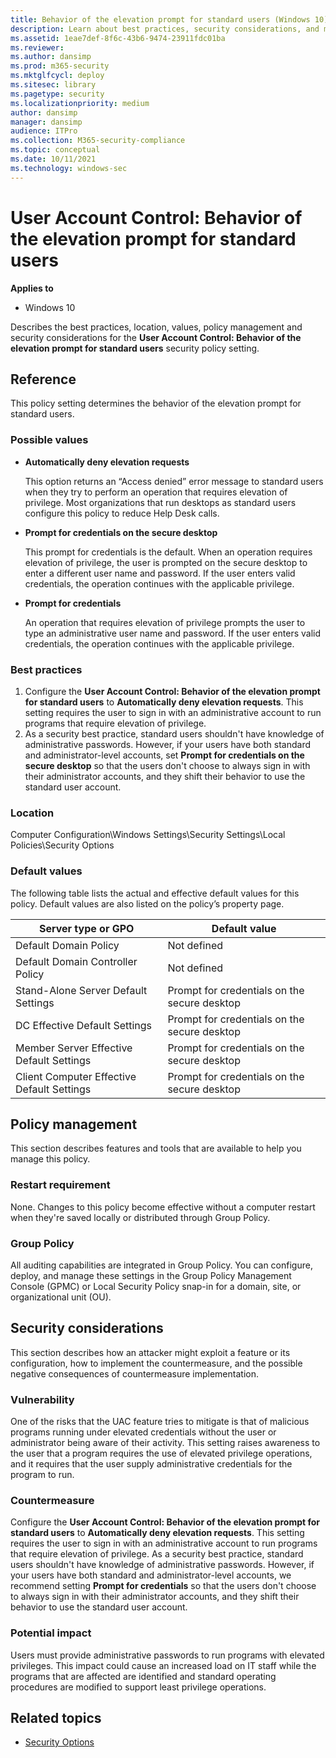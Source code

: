 ```yaml
---
title: Behavior of the elevation prompt for standard users (Windows 10)
description: Learn about best practices, security considerations, and more for the policy setting, User Account Control Behavior of the elevation prompt for standard users.
ms.assetid: 1eae7def-8f6c-43b6-9474-23911fdc01ba
ms.reviewer: 
ms.author: dansimp
ms.prod: m365-security
ms.mktglfcycl: deploy
ms.sitesec: library
ms.pagetype: security
ms.localizationpriority: medium
author: dansimp
manager: dansimp
audience: ITPro
ms.collection: M365-security-compliance
ms.topic: conceptual
ms.date: 10/11/2021
ms.technology: windows-sec
---
```


# User Account Control: Behavior of the elevation prompt for standard users

**Applies to**
-   Windows 10

Describes the best practices, location, values, policy management and security considerations for the **User Account Control: Behavior of the elevation prompt for standard users** security policy setting.

## Reference

This policy setting determines the behavior of the elevation prompt for standard users.

### Possible values

-   **Automatically deny elevation requests**

    This option returns an “Access denied” error message to standard users when they try to perform an operation that requires elevation of privilege. Most organizations that run desktops as standard users configure this policy to reduce Help Desk calls.

-   **Prompt for credentials on the secure desktop**

    This prompt for credentials is the default. When an operation requires elevation of privilege, the user is prompted on the secure desktop to enter a different user name and password. If the user enters valid credentials, the operation continues with the applicable privilege.

-   **Prompt for credentials**

    An operation that requires elevation of privilege prompts the user to type an administrative user name and password. If the user enters valid credentials, the operation continues with the applicable privilege.

### Best practices

1.  Configure the **User Account Control: Behavior of the elevation prompt for standard users** to **Automatically deny elevation requests**. This setting requires the user to sign in with an administrative account to run programs that require elevation of privilege.
2.  As a security best practice, standard users shouldn't have knowledge of administrative passwords. However, if your users have both standard and administrator-level accounts, set **Prompt for credentials on the secure desktop** so that the users don't choose to always sign in with their administrator accounts, and they shift their behavior to use the standard user account.

### Location

Computer Configuration\\Windows Settings\\Security Settings\\Local Policies\\Security Options

### Default values

The following table lists the actual and effective default values for this policy. Default values are also listed on the policy’s property page.

| Server type or GPO | Default value |
| - | - |
| Default Domain Policy | Not defined| 
| Default Domain Controller Policy | Not defined| 
| Stand-Alone Server Default Settings | Prompt for credentials on the secure desktop| 
| DC Effective Default Settings | Prompt for credentials on the secure desktop| 
| Member Server Effective Default Settings | Prompt for credentials on the secure desktop| 
| Client Computer Effective Default Settings | Prompt for credentials on the secure desktop| 
 
## Policy management

This section describes features and tools that are available to help you manage this policy.

### Restart requirement

None. Changes to this policy become effective without a computer restart when they're saved locally or distributed through Group Policy.

### Group Policy

All auditing capabilities are integrated in Group Policy. You can configure, deploy, and manage these settings in the Group Policy Management Console (GPMC) or Local Security Policy snap-in for a domain, site, or organizational unit (OU).

## Security considerations

This section describes how an attacker might exploit a feature or its configuration, how to implement the countermeasure, and the possible negative consequences of countermeasure implementation.

### Vulnerability

One of the risks that the UAC feature tries to mitigate is that of malicious programs running under elevated credentials without the user or administrator being aware of their activity. This setting raises awareness to the user that a program requires the use of elevated privilege operations, and it requires that the user supply administrative credentials for the program to run.

### Countermeasure

Configure the **User Account Control: Behavior of the elevation prompt for standard users** to **Automatically deny elevation requests**. This setting requires the user to sign in with an administrative account to run programs that require elevation of privilege. As a security best practice, standard users shouldn't have knowledge of administrative passwords. However, if your users have both standard and administrator-level accounts, we recommend setting **Prompt for credentials** so that the users don't choose to always sign in with their administrator accounts, and they shift their behavior to use the standard user account.

### Potential impact

Users must provide administrative passwords to run programs with elevated privileges. This impact could cause an increased load on IT staff while the programs that are affected are identified and standard operating procedures are modified to support least privilege operations.

## Related topics

- [Security Options](/windows/device-security/security-policy-settings/security-options)
